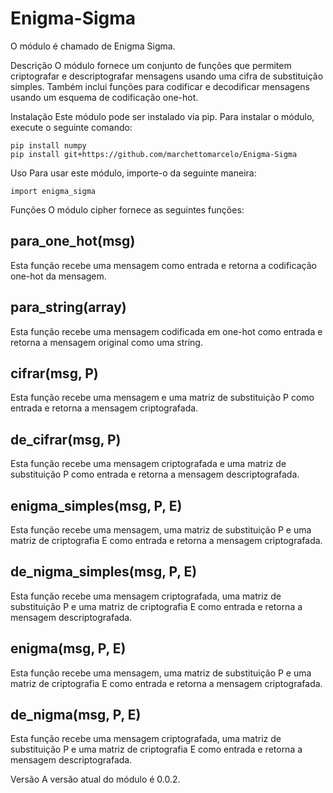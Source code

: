 # Enigma-Sigma
O módulo é chamado de Enigma Sigma.

Descrição
O módulo fornece um conjunto de funções que permitem criptografar e descriptografar mensagens usando uma cifra de substituição simples. Também inclui funções para codificar e decodificar mensagens usando um esquema de codificação one-hot.

Instalação
Este módulo pode ser instalado via pip. Para instalar o módulo, execute o seguinte comando:

```
pip install numpy
pip install git+https://github.com/marchettomarcelo/Enigma-Sigma
```
Uso
Para usar este módulo, importe-o da seguinte maneira:

```
import enigma_sigma
```
Funções
O módulo cipher fornece as seguintes funções:

## para_one_hot(msg)
Esta função recebe uma mensagem como entrada e retorna a codificação one-hot da mensagem.

## para_string(array)
Esta função recebe uma mensagem codificada em one-hot como entrada e retorna a mensagem original como uma string.

## cifrar(msg, P)
Esta função recebe uma mensagem e uma matriz de substituição P como entrada e retorna a mensagem criptografada.

## de_cifrar(msg, P)
Esta função recebe uma mensagem criptografada e uma matriz de substituição P como entrada e retorna a mensagem descriptografada.

## enigma_simples(msg, P, E)
Esta função recebe uma mensagem, uma matriz de substituição P e uma matriz de criptografia E como entrada e retorna a mensagem criptografada.

## de_nigma_simples(msg, P, E)
Esta função recebe uma mensagem criptografada, uma matriz de substituição P e uma matriz de criptografia E como entrada e retorna a mensagem descriptografada.

## enigma(msg, P, E)
Esta função recebe uma mensagem, uma matriz de substituição P e uma matriz de criptografia E como entrada e retorna a mensagem criptografada.

## de_nigma(msg, P, E)
Esta função recebe uma mensagem criptografada, uma matriz de substituição P e uma matriz de criptografia E como entrada e retorna a mensagem descriptografada.


Versão
A versão atual do módulo é 0.0.2.
